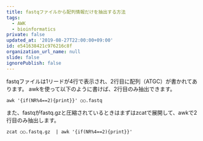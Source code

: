 ```yaml
---
title: fastqファイルから配列情報だけを抽出する方法
tags:
  - AWK
  - bioinformatics
private: false
updated_at: '2019-08-27T22:00:00+09:00'
id: e541638421c976216c8f
organization_url_name: null
slide: false
ignorePublish: false
---
```

fastqファイルは1リードが4行で表示され、2行目に配列（ATGC）が書かれてあります。
awkを使って以下のように書けば、2行目のみ抽出できます。

```
awk '{if(NR%4==2){print}}' ○○.fastq
```

また、fastqがfastq.gzと圧縮されているときはまずはzcatで展開して、awkで2行目のみ抽出します。

```
zcat ○○.fastq.gz  | awk '{if(NR%4==2){print}}' 
```
